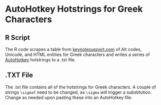 # AutoHotkey Hotstrings for Greek Characters

## R Script

The R code scrapes a table from [keynotesupport.com](http://keynotesupport.com) of Alt codes, Unicode, and HTML entities for Greek characters and writes a series of [AutoHotkey](https://autohotkey.com/) hotstrings to a .txt file.


## .TXT File

The .txt file contains all of the hotstrings for Greek characters. A couple of strings ```\sigmaf``` need to be changed, as ```\sigma``` will trigger a substitution. Change as needed upon pasting these into an AutoHotkey file.